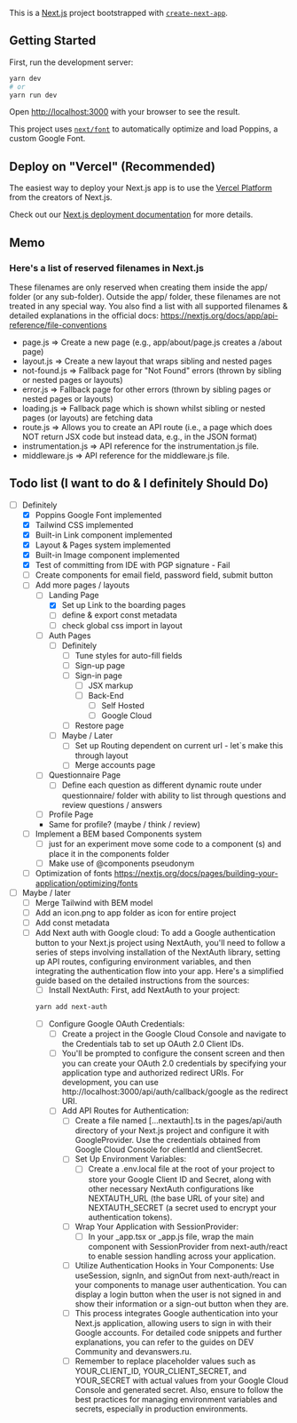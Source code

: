 This is a [Next.js](https://nextjs.org/) project bootstrapped with [`create-next-app`](https://github.com/vercel/next.js/tree/canary/packages/create-next-app).

## Getting Started

First, run the development server:

```bash
yarn dev
# or
yarn run dev
```

Open [http://localhost:3000](http://localhost:3000) with your browser to see the result.

This project uses [`next/font`](https://nextjs.org/docs/basic-features/font-optimization) to automatically optimize and load Poppins, a custom Google Font.

## Deploy on "Vercel" (Recommended)

The easiest way to deploy your Next.js app is to use the [Vercel Platform](https://vercel.com/new?utm_medium=default-template&filter=next.js&utm_source=create-next-app&utm_campaign=create-next-app-readme) from the creators of Next.js.

Check out our [Next.js deployment documentation](https://nextjs.org/docs/deployment) for more details.

## Memo

### Here's a list of reserved filenames in Next.js

These filenames are only reserved when creating them inside the app/ folder (or any sub-folder).
Outside the app/ folder, these filenames are not treated in any special way.
You also find a list with all supported filenames & detailed explanations in the official docs: https://nextjs.org/docs/app/api-reference/file-conventions

- page.js => Create a new page (e.g., app/about/page.js creates a <your-domain>/about page)
- layout.js => Create a new layout that wraps sibling and nested pages
- not-found.js => Fallback page for "Not Found" errors (thrown by sibling or nested pages or layouts)
- error.js => Fallback page for other errors (thrown by sibling pages or nested pages or layouts)
- loading.js => Fallback page which is shown whilst sibling or nested pages (or layouts) are fetching data
- route.js => Allows you to create an API route (i.e., a page which does NOT return JSX code but instead data, e.g., in the JSON format)
- instrumentation.js => API reference for the instrumentation.js file.
- middleware.js => API reference for the middleware.js file.

## Todo list (I want to do & I definitely Should Do)

- [ ] Definitely
  - [x] Poppins Google Font implemented
  - [x] Tailwind CSS implemented
  - [x] Built-in Link component implemented
  - [x] Layout & Pages system implemented
  - [x] Built-in Image component implemented
  - [x] Test of committing from IDE with PGP signature - Fail
  - [ ] Create components for email field, password field, submit button
  - [ ] Add more pages / layouts
    - [ ] Landing Page
      - [x] Set up Link to the boarding pages
      - [ ] define & export const metadata
      - [ ] check global css import in layout
    - [ ] Auth Pages
      - [ ] Definitely
        - [ ] Tune styles for auto-fill fields
        - [ ] Sign-up page
        - [ ] Sign-in page
          - [ ] JSX markup
          - [ ] Back-End
            - [ ] Self Hosted
            - [ ] Google Cloud
        - [ ] Restore page
      - [ ] Maybe / Later
        - [ ] Set up Routing dependent on current url - let`s make this through layout
        - [ ] Merge accounts page
    - [ ] Questionnaire Page
      - [ ] Define each question as different dynamic route under questionnaire/ folder with ability to list through questions and review questions / answers
    - [ ] Profile Page
    - Same for profile? (maybe / think / review)
  - [ ] Implement a BEM based Components system
    - [ ] just for an experiment move some code to a component (s) and place it in the components folder
    - [ ] Make use of @components pseudonym
  - [ ] Optimization of fonts https://nextjs.org/docs/pages/building-your-application/optimizing/fonts
- [ ] Maybe / later
  - [ ] Merge Tailwind with BEM model
  - [ ] Add an icon.png to app folder as icon for entire project
  - [ ] Add const metadata
  - [ ] Add Next auth with Google cloud: To add a Google authentication button to your Next.js project using NextAuth, you'll need to follow a series of steps involving installation of the NextAuth library, setting up API routes, configuring environment variables, and then integrating the authentication flow into your app. Here's a simplified guide based on the detailed instructions from the sources:
    - [ ] Install NextAuth: First, add NextAuth to your project:
    ```bash
    yarn add next-auth
    ```
    - [ ] Configure Google OAuth Credentials:
      - [ ] Create a project in the Google Cloud Console and navigate to the Credentials tab to set up OAuth 2.0 Client IDs.
      - [ ] You'll be prompted to configure the consent screen and then you can create your OAuth 2.0 credentials by specifying your application type and authorized redirect URIs. For development, you can use http://localhost:3000/api/auth/callback/google as the redirect URI.
      - [ ] Add API Routes for Authentication:
        - [ ] Create a file named [...nextauth].ts in the pages/api/auth directory of your Next.js project and configure it with GoogleProvider. Use the credentials obtained from Google Cloud Console for clientId and clientSecret.
        - [ ] Set Up Environment Variables:
          - [ ] Create a .env.local file at the root of your project to store your Google Client ID and Secret, along with other necessary NextAuth configurations like NEXTAUTH_URL (the base URL of your site) and NEXTAUTH_SECRET (a secret used to encrypt your authentication tokens).
        - [ ] Wrap Your Application with SessionProvider:
          - [ ] In your \_app.tsx or \_app.js file, wrap the main component with SessionProvider from next-auth/react to enable session handling across your application.
        - [ ] Utilize Authentication Hooks in Your Components: Use useSession, signIn, and signOut from next-auth/react in your components to manage user authentication. You can display a login button when the user is not signed in and show their information or a sign-out button when they are.
        - [ ] This process integrates Google authentication into your Next.js application, allowing users to sign in with their Google accounts. For detailed code snippets and further explanations, you can refer to the guides on DEV Community​​ and devanswers.ru​​.
        - [ ] Remember to replace placeholder values such as YOUR_CLIENT_ID, YOUR_CLIENT_SECRET, and YOUR_SECRET with actual values from your Google Cloud Console and generated secret. Also, ensure to follow the best practices for managing environment variables and secrets, especially in production environments.
